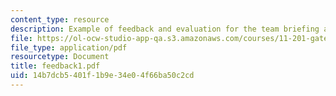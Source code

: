 ```yaml
---
content_type: resource
description: Example of feedback and evaluation for the team briefing assignment.
file: https://ol-ocw-studio-app-qa.s3.amazonaws.com/courses/11-201-gateway-planning-action-fall-2007/14b7dcb5401f1b9e34e04f66ba50c2cd_feedback1.pdf
file_type: application/pdf
resourcetype: Document
title: feedback1.pdf
uid: 14b7dcb5-401f-1b9e-34e0-4f66ba50c2cd
---
```

